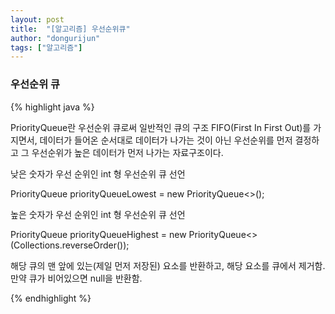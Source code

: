 ```yaml
---
layout: post
title:  "[알고리즘] 우선순위큐"
author: "dongurijun"
tags: ["알고리즘"]
---
```


### 우선순위 큐

{% highlight java %}

PriorityQueue란 우선순위 큐로써 일반적인 큐의 구조 FIFO(First In First Out)를 가지면서,
데이터가 들어온 순서대로 데이터가 나가는 것이
아닌 우선순위를 먼저 결정하고 그 우선순위가 높은 데이터가 먼저 나가는 자료구조이다.


낮은 숫자가 우선 순위인 int 형 우선순위 큐 선언

PriorityQueue<Integer> priorityQueueLowest = new PriorityQueue<>();

높은 숫자가 우선 순위인 int 형 우선순위 큐 선언

PriorityQueue<Integer> priorityQueueHighest = new PriorityQueue<>(Collections.reverseOrder());


해당 큐의 맨 앞에 있는(제일 먼저 저장된) 요소를 반환하고, 해당 요소를 큐에서 제거함.
만약 큐가 비어있으면 null을 반환함.

{% endhighlight %}
